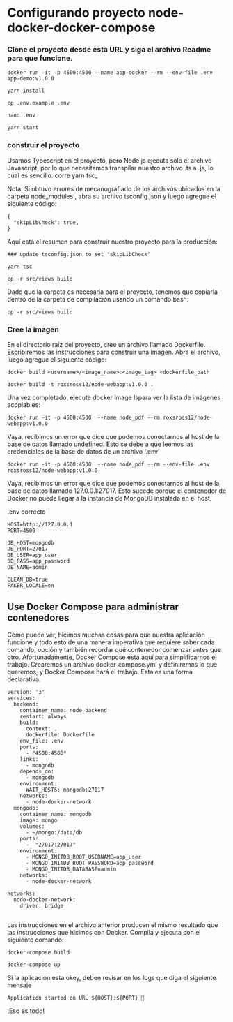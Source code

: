 # Configurando proyecto node-docker-docker-compose

### Clone el proyecto desde esta URL y siga el archivo Readme para que funcione.
```
docker run -it -p 4500:4500 --name app-docker --rm --env-file .env app-demo:v1.0.0

yarn install

cp .env.example .env

nano .env

yarn start
```

### construir el proyecto

Usamos Typescript en el proyecto, pero Node.js ejecuta solo el archivo Javascript, por lo que necesitamos transpilar nuestro archivo .ts a .js, lo cual es sencillo. corre yarn tsc_

Nota: Si obtuvo errores de mecanografiado de los archivos ubicados en la carpeta node_modules , abra su archivo tsconfig.json y luego agregue el siguiente código:
```
{
  "skipLibCheck": true,
}
````

Aquí está el resumen para construir nuestro proyecto para la producción:
```
### update tsconfig.json to set "skipLibCheck"

yarn tsc

cp -r src/views build
````

Dado que la carpeta es necesaria para el proyecto, tenemos que copiarla dentro de la carpeta de compilación usando un comando bash:
```
cp -r src/views build
````

### Cree la imagen

En el directorio raíz del proyecto, cree un archivo llamado Dockerfile. Escribiremos las instrucciones para construir una imagen. Abra el archivo, luego agregue el siguiente código:

```
docker build <username>/<image_name>:<image_tag> <dockerfile_path
````
```
docker build -t roxsross12/node-webapp:v1.0.0 .
```

Una vez completado, ejecute docker image lspara ver la lista de imágenes acoplables:

```
docker run -it -p 4500:4500  --name node_pdf --rm roxsross12/node-webapp:v1.0.0
```

Vaya, recibimos un error que dice que podemos conectarnos al host de la base de datos llamado undefined. Esto se debe a que leemos las credenciales de la base de datos de un archivo '.env' 

```
docker run -it -p 4500:4500  --name node_pdf --rm --env-file .env roxsross12/node-webapp:v1.0.0
```

Vaya, recibimos un error que dice que podemos conectarnos al host de la base de datos llamado 127.0.0.1:27017. Esto sucede porque el contenedor de Docker no puede llegar a la instancia de MongoDB instalada en el host.

.env correcto
````
HOST=http://127.0.0.1
PORT=4500

DB_HOST=mongodb
DB_PORT=27017
DB_USER=app_user
DB_PASS=app_password
DB_NAME=admin

CLEAN_DB=true
FAKER_LOCALE=en
````


## Use Docker Compose para administrar contenedores

Como puede ver, hicimos muchas cosas para que nuestra aplicación funcione y todo esto de una manera imperativa que requiere saber cada comando, opción y también recordar qué contenedor comenzar antes que otro.
Afortunadamente, Docker Compose está aquí para simplificarnos el trabajo. Crearemos un archivo docker-compose.yml y definiremos lo que queremos, y Docker Compose hará el trabajo. Esta es una forma declarativa.

```
version: '3'
services:
  backend:
    container_name: node_backend
    restart: always
    build:
      context: .
      dockerfile: Dockerfile
    env_file: .env
    ports:
      - "4500:4500"
    links:
      - mongodb 
    depends_on:
      - mongodb 
    environment:
      WAIT_HOSTS: mongodb:27017  
    networks:
      - node-docker-network   
  mongodb:
    container_name: mongodb
    image: mongo 
    volumes:
      - ~/mongo:/data/db
    ports:
      -  "27017:27017"
    environment:
      - MONGO_INITDB_ROOT_USERNAME=app_user
      - MONGO_INITDB_ROOT_PASSWORD=app_password
      - MONGO_INITDB_DATABASE=admin
    networks:
      - node-docker-network

networks:
  node-docker-network:
    driver: bridge


```
Las instrucciones en el archivo anterior producen el mismo resultado que las instrucciones que hicimos con Docker. Compila y ejecuta con el siguiente comando:
```
docker-compose build

docker-compose up
```

Si la aplicacion esta okey, deben revisar en los logs que diga el siguiente mensaje

```
Application started on URL ${HOST}:${PORT} 🎉
```

¡Eso es todo!
